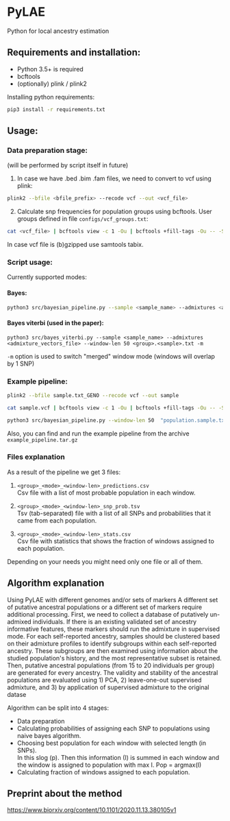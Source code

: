# PyLAE
Python for local ancestry estimation

## Requirements and installation:

* Python 3.5+ is required
* bcftools
* (optionally) plink / plink2

Installing python requirements:
```bash
pip3 install -r requirements.txt
```
## Usage:
### Data preparation stage:
(will be performed by script itself in future)

1. In case we have .bed .bim .fam files, we need to convert to vcf using plink:
```bash
plink2 --bfile <bfile_prefix> --recode vcf --out <vcf_file>
```

2. Calculate snp frequencies for population groups using bcftools. 
User groups defined in file `configs/vcf_groups.txt`:

```bash
cat <vcf_file> | bcftools view -c 1 -Ou | bcftools +fill-tags -Ou -- -S configs/vcf_groups.txt -t AF | bcftools query -H -f "%CHROM %POS %ID %AF_<group> %AF_Mediterranean %AF_NativeAmerican %AF_NorthEastAsian %AF_NorthernEuropean %AF_Oceanian %AF_SouthAfrican %AF_SouthEastAsian %AF_SouthWestAsian %AF_SubsaharanAfrican\n" > <group>.<sample>.txt
```

In case vcf file is (b)gzipped use samtools tabix.

### Script usage:
Currently supported modes: 
#### Bayes:

```bash
python3 src/bayesian_pipeline.py --sample <sample_name> --admixtures <admixture_vectors_file> --window-len 50 <group>.<sample>.txt
```
#### Bayes viterbi (used in the paper):

```
python3 src/bayes_viterbi.py --sample <sample_name> --admixtures <admixture_vectors_file> --window-len 50 <group>.<sample>.txt -m 

```

`-m` option is used to switch "merged" window mode (windows will overlap by 1 SNP)


### Example pipeline:
```bash
plink2 --bfile sample.txt_GENO --recode vcf --out sample

cat sample.vcf | bcftools view -c 1 -Ou | bcftools +fill-tags -Ou -- -S vcf_groups.txt -t AF | bcftools query -H -f "%CHROM %POS %ID %AF_QuechuaCandelaria_3 %AF_Mediterranean %AF_NativeAmerican %AF_NorthEastAsian %AF_NorthernEuropean %AF_Oceanian %AF_SouthAfrican %AF_SouthEastAsian %AF_SouthWestAsian %AF_SubsaharanAfrican\n" > "population.sample.txt"

python3 src/bayesian_pipeline.py --window-len 50  "population.sample.txt"
```
Also, you can find and run the example pipeline from the archive `example_pipeline.tar.gz`

### Files explanation
As a result of the pipeline we get 3 files:
1. `<group>_<mode>_<window-len>_predictions.csv`   
Csv file with a list of most probable population in each window.

2. `<group>_<mode>_<window-len>_snp_prob.tsv`   
Tsv (tab-separated) file with a list of all SNPs and probabilities that it came from each population.

3. `<group>_<mode>_<window-len>_stats.csv`  
Csv file with statistics that shows the fraction of windows assigned to each population.

Depending on your needs you might need only one file or all of them.

## Algorithm explanation

Using PyLAE with different genomes and/or sets of markers
A different set of putative ancestral populations or a different set of markers require 
additional processing. First, we need to collect a database of putatively un-admixed individuals. 
If there is an existing validated set of ancestry informative features, these markers should run the 
admixture in supervised mode. For each self-reported ancestry, samples should be clustered 
based on their admixture profiles to identify subgroups within each self-reported ancestry. These 
subgroups are then examined using information about the studied population's history, and the 
most representative subset is retained. Then, putative ancestral populations (from 15 to 20 
individuals per group) are generated for every ancestry. The validity and stability of the ancestral 
populations are evaluated using 1) PCA, 2) leave-one-out supervised admixture, and 3) by 
application of supervised admixture to the original datase

Algorithm can be split into 4 stages:  
* Data preparation 
* Calculating probabilities of assigning each SNP to populations using naive bayes algorithm.  
* Choosing best population for each window with selected length (in SNPs).  
In this slog (p). Then this information (I) is summed in each window and the window 
is assigned to population with max I. Pop = argmax(I)
* Calculating fraction of windows assigned to each population.


## Preprint about the method
https://www.biorxiv.org/content/10.1101/2020.11.13.380105v1
